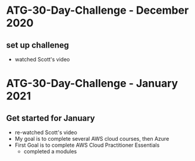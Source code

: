 # ATG-30-Day-Challenge - December 2020
## set up challeneg
- watched Scott's video
# ATG-30-Day-Challenge - January 2021
## Get started for January
- re-watched Scott's video
- My goal is to complete several AWS cloud courses, then Azure
- First Goal is to complete AWS Cloud Practitioner Essentials
  - completed a modules
